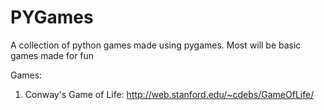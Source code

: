 # PYGames
A collection of python games made using pygames.
Most will be basic games made for fun

Games:
1. Conway's Game of Life: http://web.stanford.edu/~cdebs/GameOfLife/
